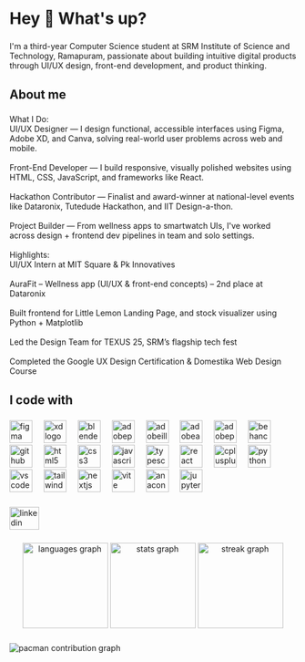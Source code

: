 <h1 align="left">Hey 👋 What's up?</h1>

###

<p align="left">I'm a third-year Computer Science student at SRM Institute of Science and Technology, Ramapuram, passionate about building intuitive digital products through UI/UX design, front-end development, and product thinking.</p>

###

<h2 align="left">About me</h2>

###

<p align="left">What I Do:<br>UI/UX Designer — I design functional, accessible interfaces using Figma, Adobe XD, and Canva, solving real-world user problems across web and mobile.<br><br>Front-End Developer — I build responsive, visually polished websites using HTML, CSS, JavaScript, and frameworks like React.<br><br>Hackathon Contributor — Finalist and award-winner at national-level events like Dataronix, Tutedude Hackathon, and IIT Design-a-thon.<br><br>Project Builder — From wellness apps to smartwatch UIs, I've worked across design + frontend dev pipelines in team and solo settings.<br><br>Highlights:<br>UI/UX Intern at MIT Square & Pk Innovatives<br><br>AuraFit – Wellness app (UI/UX & front-end concepts) – 2nd place at Dataronix<br><br>Built frontend for Little Lemon Landing Page, and stock visualizer using Python + Matplotlib<br><br>Led the Design Team for TEXUS 25, SRM’s flagship tech fest<br><br>Completed the Google UX Design Certification & Domestika Web Design Course</p>

###

<h2 align="left">I code with</h2>

###

<div align="left">
  <img src="https://skillicons.dev/icons?i=figma" height="40" alt="figma logo"  />
  <img width="12" />
  <img src="https://skillicons.dev/icons?i=xd" height="40" alt="xd logo"  />
  <img width="12" />
  <img src="https://skillicons.dev/icons?i=blender" height="40" alt="blender logo"  />
  <img width="12" />
  <img src="https://skillicons.dev/icons?i=ps" height="40" alt="adobephotoshop logo"  />
  <img width="12" />
  <img src="https://skillicons.dev/icons?i=ai" height="40" alt="adobeillustrator logo"  />
  <img width="12" />
  <img src="https://skillicons.dev/icons?i=ae" height="40" alt="adobeaftereffects logo"  />
  <img width="12" />
  <img src="https://skillicons.dev/icons?i=pr" height="40" alt="adobepremierepro logo"  />
  <img width="12" />
  <img src="https://cdn.jsdelivr.net/gh/devicons/devicon/icons/behance/behance-original.svg" height="40" alt="behance logo"  />
  <img width="12" />
  <img src="https://skillicons.dev/icons?i=github" height="40" alt="github logo"  />
  <img width="12" />
  <img src="https://skillicons.dev/icons?i=html" height="40" alt="html5 logo"  />
  <img width="12" />
  <img src="https://skillicons.dev/icons?i=css" height="40" alt="css3 logo"  />
  <img width="12" />
  <img src="https://skillicons.dev/icons?i=js" height="40" alt="javascript logo"  />
  <img width="12" />
  <img src="https://skillicons.dev/icons?i=ts" height="40" alt="typescript logo"  />
  <img width="12" />
  <img src="https://skillicons.dev/icons?i=react" height="40" alt="react logo"  />
  <img width="12" />
  <img src="https://skillicons.dev/icons?i=cpp" height="40" alt="cplusplus logo"  />
  <img width="12" />
  <img src="https://skillicons.dev/icons?i=py" height="40" alt="python logo"  />
  <img width="12" />
  <img src="https://skillicons.dev/icons?i=vscode" height="40" alt="vscode logo"  />
  <img width="12" />
  <img src="https://skillicons.dev/icons?i=tailwind" height="40" alt="tailwindcss logo"  />
  <img width="12" />
  <img src="https://skillicons.dev/icons?i=nextjs" height="40" alt="nextjs logo"  />
  <img width="12" />
  <img src="https://skillicons.dev/icons?i=vite" height="40" alt="vite logo"  />
  <img width="12" />
  <img src="https://cdn.jsdelivr.net/gh/devicons/devicon/icons/anaconda/anaconda-original.svg" height="40" alt="anaconda logo"  />
  <img width="12" />
  <img src="https://cdn.jsdelivr.net/gh/devicons/devicon/icons/jupyter/jupyter-original.svg" height="40" alt="jupyter logo"  />
</div>

###

<div align="left">
  <a href="https://www.linkedin.com/in/sanjay-karthik-thyagarajan-a28331244/" target="_blank">
    <img src="https://raw.githubusercontent.com/maurodesouza/profile-readme-generator/master/src/assets/icons/social/linkedin/default.svg" width="52" height="40" alt="linkedin logo"  />
  </a>
</div>

###

<div align="center">
  <img src="https://github-readme-stats.vercel.app/api/top-langs?username=tsanjaykarthik&locale=en&hide_title=false&layout=compact&card_width=320&langs_count=5&theme=tokyonight&hide_border=false&order=2" height="150" alt="languages graph"  />
  <img src="https://github-readme-stats.vercel.app/api?username=tsanjaykarthik&hide_title=false&hide_rank=false&show_icons=true&include_all_commits=true&count_private=true&disable_animations=false&theme=tokyonight&locale=en&hide_border=false&order=1" height="150" alt="stats graph"  />
  <img src="https://streak-stats.demolab.com?user=tsanjaykarthik&locale=en&mode=daily&theme=tokyonight&hide_border=false&border_radius=5&order=3" height="150" alt="streak graph"  />
</div>

###

<picture>
  <source media="(prefers-color-scheme: dark)" srcset="https://raw.githubusercontent.com/tsanjaykarthik/tsanjaykarthik/output/pacman-contribution-graph-dark.svg">
  <source media="(prefers-color-scheme: light)" srcset="https://raw.githubusercontent.com/tsanjaykarthik/tsanjaykarthik/output/pacman-contribution-graph.svg">
  <img alt="pacman contribution graph" src="https://raw.githubusercontent.com/tsanjaykarthik/tsanjaykarthik/output/pacman-contribution-graph.svg">
</picture>

###
